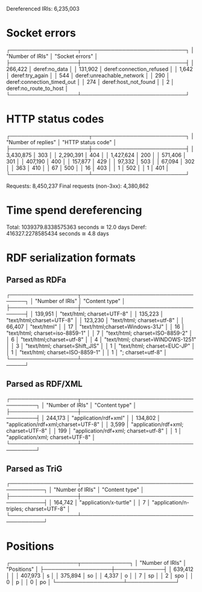 Dereferenced IRIs: 6,235,003


# Socket errors

┌──────────────────┬────────────────────────────┐
│ "Number of IRIs" │ "Socket errors"            │ 
├──────────────────┼────────────────────────────┤
│ 266,422          │ deref:no_data              │ 
│ 131,902          │ deref:connection_refused   │ 
│ 1,642            │ deref:try_again            │ 
│ 544              │ deref:unreachable_network  │ 
│ 290              │ deref:connection_timed_out │ 
│ 274              │ deref:host_not_found       │ 
│ 2                │ deref:no_route_to_host     │ 
└──────────────────┴────────────────────────────┘ 


# HTTP status codes

┌─────────────────────┬─────────────────────────┐
│ "Number of replies" │ "HTTP status code"      │ 
├─────────────────────┼─────────────────────────┤
│ 3,430,875           │ 303                     │ 
│ 2,290,391           │ 404                     │ 
│ 1,427,624           │ 200                     │ 
│ 571,406             │ 301                     │ 
│ 407,190             │ 400                     │ 
│ 157,877             │ 429                     │ 
│ 97,332              │ 503                     │ 
│ 67,094              │ 302                     │ 
│ 363                 │ 410                     │ 
│ 67                  │ 500                     │ 
│ 16                  │ 403                     │ 
│ 1                   │ 502                     │ 
│ 1                   │ 401                     │ 
└─────────────────────┴─────────────────────────┘

Requests:                 8,450,237
Final requests (non-3xx): 4,380,862


# Time spend dereferencing

Total: 1039379.8338575363 seconds ≅ 12.0 days
Deref:  416327.2278585434 seconds ≅ 4.8 days


# RDF serialization formats

## Parsed as RDFa

┌──────────────────┬───────────────────────────────────┐
│ "Number of IRIs" │ "Content type"                    │ 
├──────────────────┼───────────────────────────────────┤
│ 139,951          │ "text/html; charset=UTF-8"        │ 
│ 135,223          │ "text/html;charset=UTF-8"         │ 
│ 123,230          │ "text/html; charset=utf-8"        │ 
│ 66,407           │ "text/html"                       │ 
│ 17               │ "text/html;charset=Windows-31J"   │ 
│ 16               │ "text/html; charset=iso-8859-1"   │ 
│ 7                │ "text/html; charset=ISO-8859-2"   │ 
│ 6                │ "text/html;charset=utf-8"         │ 
│ 4                │ "text/html; charset=WINDOWS-1251" │ 
│ 3                │ "text/html; charset=Shift_JIS"    │ 
│ 1                │ "text/html; charset=EUC-JP"       │ 
│ 1                │ "text/html; charset=ISO-8859-1"   │ 
│ 1                │ "; charset=utf-8"                 │ 
└──────────────────┴───────────────────────────────────┘

## Parsed as RDF/XML

┌──────────────────┬──────────────────────────────────────┐
│ "Number of IRIs" │ "Content type"                       │ 
├──────────────────┼──────────────────────────────────────┤
│ 244,173          │ "application/rdf+xml"                │ 
│ 134,802          │ "application/rdf+xml;charset=UTF-8"  │ 
│ 3,599            │ "application/rdf+xml; charset=UTF-8" │ 
│ 199              │ "application/rdf+xml; charset=utf-8" │ 
│ 1                │ "application/xml; charset=UTF-8"     │ 
└──────────────────┴──────────────────────────────────────┘


## Parsed as TriG

┌──────────────────┬────────────────────────────────────────┐
│ "Number of IRIs" │ "Content type"                         │ 
├──────────────────┼────────────────────────────────────────┤
│ 164,742          │ "application/x-turtle"                 │ 
│ 7                │ "application/n-triples; charset=UTF-8" │ 
└──────────────────┴────────────────────────────────────────┘


# Positions

┌──────────────────┬─────────────┐
│ "Number of IRIs" │ "Positions" │ 
├──────────────────┼─────────────┤
│ 639,412          │             │ 
│ 407,973          │ s           │ 
│ 375,894          │ so          │ 
│ 4,337            │ o           │ 
│ 7                │ sp          │ 
│ 2                │ spo         │ 
│ 0                │ p           │ 
│ 0                │ po          │ 
└──────────────────┴─────────────┘
